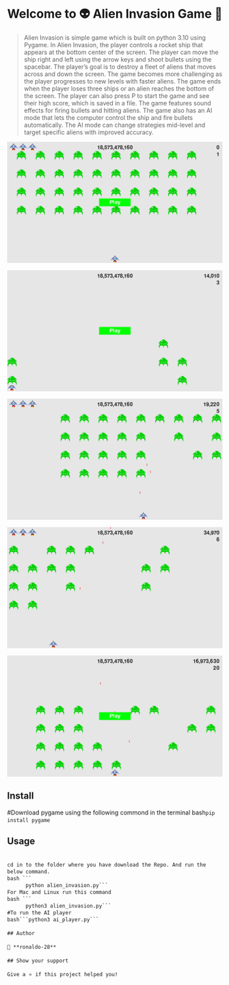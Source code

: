 <h1 align="center">Welcome to 👽 Alien Invasion Game 👋</h1>

> Alien Invasion is simple game which is built on python 3.10 using Pygame. In Alien Invasion, the player controls a rocket ship that appears at the bottom center of the screen. The player can move the ship right and left using the arrow keys and shoot bullets using the spacebar. The player’s goal is to destroy a fleet of aliens that moves across and down the screen. The game becomes more challenging as the player progresses to new levels with faster aliens. The game ends when the player loses three ships or an alien reaches the bottom of the screen. The player can also press P to start the game and see their high score, which is saved in a file. The game features sound effects for firing bullets and hitting aliens. The game also has an AI mode that lets the computer control the ship and fire bullets automatically. The AI mode can change strategies mid-level and target specific aliens with improved accuracy.

![pic_0](https://github.com/ronaldo-28/alien_invasion/blob/b3180e237bad6c6f2765e1964ec14c1d9db45f1a/images/1.png)


![pic_1](https://github.com/ronaldo-28/alien_invasion/blob/dfc4580c2e5230da652567999a8ad27b4b18c1ea/images/2.png)

![pic_2](https://github.com/ronaldo-28/alien_invasion/blob/a4d30dd5f7bc3cdd79ef55cdcc7495af73491d69/images/6.png)

![pic_3](https://github.com/ronaldo-28/alien_invasion/blob/f7106c493e9f72ce647080978b74eb05f5f83c0f/images/5.png)

![pic_4](https://github.com/ronaldo-28/alien_invasion/blob/f7106c493e9f72ce647080978b74eb05f5f83c0f/images/3.png)
## Install

#Download pygame using the following commond in the terminal
bash```pip install pygame```

## Usage

```

cd in to the folder where you have download the Repo. And run the below command.
bash ```
      python alien_invasion.py```
For Mac and Linux run this command
bash ```
      python3 alien_invasion.py```
#To run the AI player
bash```python3 ai_player.py```

## Author

👤 **ronaldo-28**

## Show your support

Give a ⭐️ if this project helped you!

